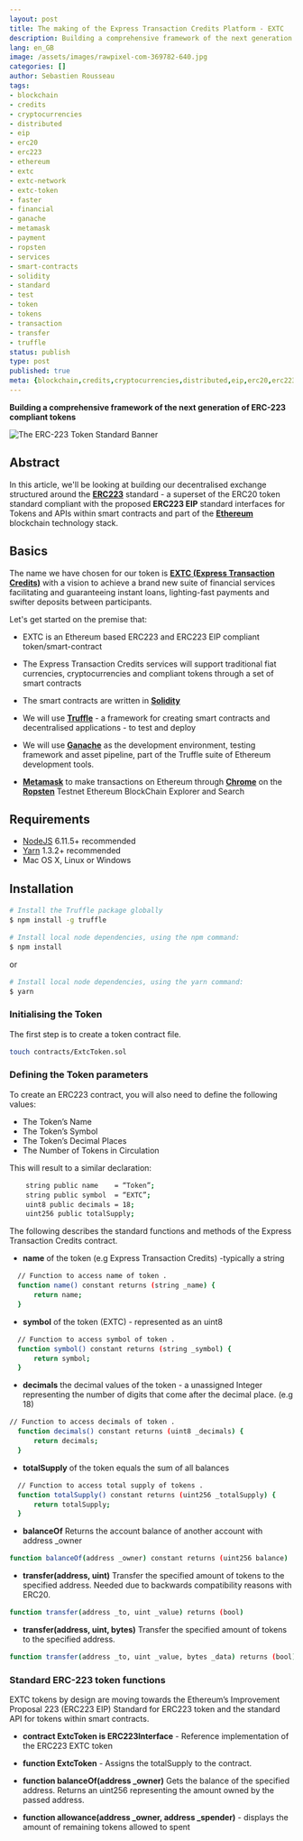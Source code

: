 ```yaml
---
layout: post
title: The making of the Express Transaction Credits Platform - EXTC
description: Building a comprehensive framework of the next generation of ERC-223 compliant tokens
lang: en_GB
image: /assets/images/rawpixel-com-369782-640.jpg
categories: []
author: Sebastien Rousseau
tags:
- blockchain
- credits
- cryptocurrencies
- distributed
- eip
- erc20
- erc223
- ethereum
- extc
- extc-network
- extc-token
- faster 
- financial
- ganache
- metamask
- payment 
- ropsten
- services
- smart-contracts
- solidity
- standard
- test
- token
- tokens
- transaction
- transfer
- truffle
status: publish
type: post
published: true
meta: {blockchain,credits,cryptocurrencies,distributed,eip,erc20,erc223,ethereum,extc,extc-network,extctoken,faster,financial,ganache,metamask,payment,ropsten,services,smart-contracts,solidity,standard,test,token,tokens,transaction,transfer,truffle}
---
```


**Building a comprehensive framework of the next generation of ERC-223 compliant tokens**<!--more-->

<img
      sizes="(max-width: 1920px) 100vw, 1920px"
      srcset="
        assets/images/rawpixel-com-369782-320.jpg 320w,
        assets/images/rawpixel-com-369782-480.jpg 480w,
        assets/images/rawpixel-com-369782-576.jpg 576w,
        assets/images/rawpixel-com-369782-640.jpg 640w,
        assets/images/rawpixel-com-369782-720.jpg 720w,
        assets/images/rawpixel-com-369782-768.jpg 768w,
        assets/images/rawpixel-com-369782-800.jpg 800w,
        assets/images/rawpixel-com-369782-960.jpg 960w,
        assets/images/rawpixel-com-369782-1024.jpg 1024w,
        assets/images/rawpixel-com-369782-1200.jpg 1200w,
        assets/images/rawpixel-com-369782-1280.jpg 1280w,
        assets/images/rawpixel-com-369782-1366.jpg 1366w,assets/images/rawpixel-com-369782-1440.jpg 1440w,
        assets/images/rawpixel-com-369782-1536.jpg 1536w,
        assets/images/rawpixel-com-369782-1600.jpg 1600w,
        assets/images/rawpixel-com-369782-1920.jpg 1920w"
      src="assets/images/rawpixel-com-369782-1920.jpg"
  alt="The ERC-223 Token Standard Banner" />


##  Abstract

In this article, we'll be looking at building our decentralised exchange structured around the **[ERC223](https://github.com/Dexaran/ERC223-token-standard)** standard - a superset of the ERC20 token standard compliant with the proposed **ERC223 EIP** standard interfaces for Tokens and APIs within smart contracts and part of the **[Ethereum](https://www.ethereum.org/)** blockchain technology stack.

## Basics

The name we have chosen for our token is **[EXTC (Express Transaction Credits)](/2018/02/04/future-faster-payment-solutions/)** with a vision to achieve a brand new suite of financial services facilitating and guaranteeing instant loans, lighting-fast payments and swifter deposits between participants.

Let's get started on the premise that:

* EXTC is an Ethereum based ERC223 and ERC223 EIP compliant token/smart-contract

* The  Express Transaction Credits services will support traditional fiat currencies, cryptocurrencies and compliant tokens through a set of smart contracts

* The smart contracts are written in **[Solidity](https://solidity.readthedocs.io/en/develop/)**

* We will use **[Truffle](http://truffleframework.com/)** - a framework for creating smart contracts and decentralised applications - to test and deploy

* We will use **[Ganache](http://truffleframework.com/ganache/)** as the development environment, testing framework and asset pipeline, part of the Truffle suite of Ethereum development tools.

* **[Metamask](https://metamask.io/)** to make transactions on Ethereum through **[Chrome](https://www.google.co.uk/chrome)** on the **[Ropsten](https://ropsten.etherscan.io/)** Testnet Ethereum BlockChain Explorer and Search


## Requirements

* [NodeJS](https://nodejs.org/en/) 6.11.5+ recommended
* [Yarn](https://yarnpkg.com/en/) 1.3.2+ recommended
* Mac OS X, Linux or Windows

## Installation

```bash
# Install the Truffle package globally
$ npm install -g truffle
```

```bash
# Install local node dependencies, using the npm command:
$ npm install
```
or

```bash
# Install local node dependencies, using the yarn command:
$ yarn
```

### Initialising the Token

The first step is to create a token contract file.

```bash
touch contracts/ExtcToken.sol
```

### Defining the Token parameters

To create an ERC223 contract, you will also need to define the following values:

* The Token’s Name
* The Token’s Symbol
* The Token’s Decimal Places
* The Number of Tokens in Circulation

This will result to a similar declaration:

```bash
	string public name    = “Token”;
 	string public symbol  = “EXTC”;
 	uint8 public decimals = 18;
 	uint256 public totalSupply;
```

The following describes the standard functions and methods of the Express Transaction Credits contract. 

* **name** of the token (e.g Express Transaction Credits) -typically a string

```bash
  // Function to access name of token .
  function name() constant returns (string _name) {
      return name;
  }
```

* **symbol** of the token (EXTC) - represented as an uint8

```bash
  // Function to access symbol of token .
  function symbol() constant returns (string _symbol) {
      return symbol;
  }
```

* **decimals** the decimal values of the token - a unassigned Integer representing the number of digits that come after the decimal place. (e.g 18) 

```bash
// Function to access decimals of token .
  function decimals() constant returns (uint8 _decimals) {
      return decimals;
  }
```

* **totalSupply** of the token equals the sum of all balances

```bash
  // Function to access total supply of tokens .
  function totalSupply() constant returns (uint256 _totalSupply) {
      return totalSupply;
  }
```

* **balanceOf** Returns the account balance of another account with address _owner

```bash
function balanceOf(address _owner) constant returns (uint256 balance)
```

* **transfer(address, uint)** Transfer the specified amount of tokens to the specified address. Needed due to backwards compatibility reasons with ERC20.

```bash
function transfer(address _to, uint _value) returns (bool)
```

* **transfer(address, uint, bytes)** Transfer the specified amount of tokens to the specified address.

```bash
function transfer(address _to, uint _value, bytes _data) returns (bool)
```
       
###  Standard ERC-223 token functions

EXTC tokens by design are moving towards the Ethereum’s Improvement Proposal 223 (ERC223 EIP) Standard for ERC223 token and the standard API for tokens within smart contracts. 

* **contract ExtcToken is ERC223Interface** - Reference implementation of the ERC223 EXTC token


* **function ExtcToken** - Assigns the totalSupply to the contract. 

* **function balanceOf(address _owner)** Gets the balance of the specified address. Returns an uint256 representing the amount owned by the passed address.

* **function allowance(address _owner, address _spender)** - displays the amount of remaining tokens allowed to spent

